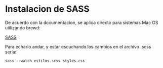 # Instalacion de SASS
De acuerdo con la documentacion, se aplica directo para sistemas Mac OS utilizando brewd:

[SASS](https://sass-lang.com/install/)


Para echarlo andar, y estar escuchando los cambios en el archivo .scss seria:

`sass --watch estilos.scss styles.css`

